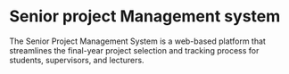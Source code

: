 # Senior project Management system


The Senior Project Management System is a web-based platform that streamlines the final-year project selection and tracking process for students, supervisors, and lecturers.
